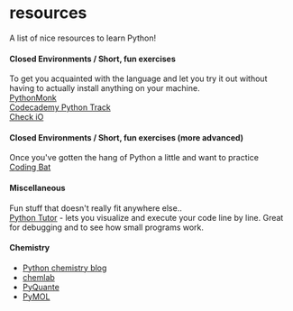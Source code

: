 resources
=========

A list of nice resources to learn Python!

#### Closed Environments / Short, fun exercises
To get you acquainted with the language and let you try it out without having to actually install anything on your machine.  
[PythonMonk](https://pythonmonk.com)  
[Codecademy Python Track](http://www.codecademy.com/tracks/python)  
[Check iO](http://www.checkio.org)  

#### Closed Environments / Short, fun exercises (more advanced)
Once you've gotten the hang of Python a little and want to practice  
[Coding Bat](http://codingbat.com/python)  

#### Miscellaneous
Fun stuff that doesn't really fit anywhere else..  
[Python Tutor](http://pythontutor.com/visualize.html) - lets you visualize and execute your code line by line. Great for debugging and to see how small programs work.  

#### Chemistry

- [Python chemistry blog](http://pythonchem.blogspot.co.at/)
- [chemlab](http://chemlab.github.io/chemlab/)
- [PyQuante](http://pyquante.sourceforge.net/)
- [PyMOL](http://www.pymol.org/)
